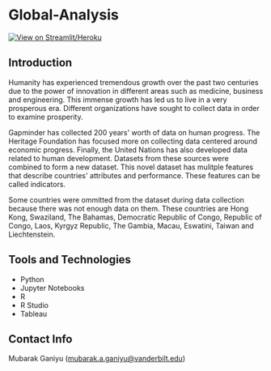 # Global-Analysis

[![View on Streamlit/Heroku](https://img.shields.io/badge/Streamlit-View%20on%20Streamlit%20app-ff69b4?logo=streamlit)](https://global-prosperity.herokuapp.com/)

## Introduction

Humanity has experienced tremendous growth over the past two centuries due to the power of innovation in different areas such as medicine, business and engineering. This immense growth has led us to live in a very prosperous era. Different organizations have sought to collect data in order to examine prosperity.

Gapminder has collected 200 years' worth of data on human progress. The Heritage Foundation has focused more on collecting data centered around economic progress. Finally, the United Nations has also developed data related to human development. Datasets from these sources were combined to form a new dataset. This novel dataset has mulitple features that describe countries' attributes and performance. These features can be called indicators.

Some countries were ommitted from the dataset during data collection because there was not enough data on them. These countries are Hong Kong, Swaziland, The Bahamas, Democratic Republic of Congo, Republic of Congo, Laos, Kyrgyz Republic, The Gambia, Macau, Eswatini, Taiwan and Liechtenstein.

## Tools and Technologies
- Python
- Jupyter Notebooks
- R
- R Studio
- Tableau


## Contact Info

Mubarak Ganiyu (mubarak.a.ganiyu@vanderbilt.edu)
